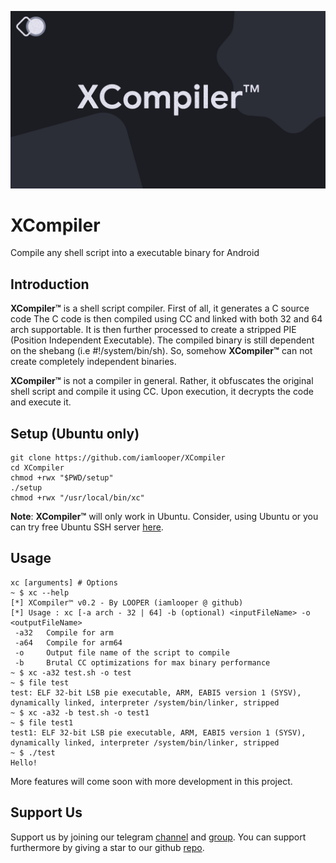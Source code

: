 ![XCompiler](https://github.com/iamlooper/XCompiler/raw/main/xcompiler.png)

# XCompiler

Compile any shell script into a executable binary for Android

## Introduction

**XCompiler™** is a shell script compiler. First of all, it generates a C source code
 The C code is then compiled using CC and linked with both 32 and 64 arch supportable. It is then further processed to create a stripped PIE (Position Independent Executable). The compiled binary is still dependent on the shebang (i.e #!/system/bin/sh). So, somehow **XCompiler™** can not create completely independent binaries.
 
 **XCompiler™** is not a compiler in general. Rather, it obfuscates the original shell script and compile it using CC. Upon execution, it decrypts the code and execute it.

## Setup (Ubuntu only)

```
git clone https://github.com/iamlooper/XCompiler
cd XCompiler
chmod +rwx "$PWD/setup"
./setup
chmod +rwx "/usr/local/bin/xc"
```

**Note**: **XCompiler™** will only work in Ubuntu. Consider, using Ubuntu or you can try free Ubuntu SSH server [here](https://github.com/Sushrut1101/MultiLinux-SSH).

## Usage

```
xc [arguments] # Options
~ $ xc --help
[*] XCompiler™ v0.2 - By LOOPER (iamlooper @ github)
[*] Usage : xc [-a arch - 32 | 64] -b (optional) <inputFileName> -o <outputFileName>                
 -a32   Compile for arm
 -a64   Compile for arm64
 -o     Output file name of the script to compile
 -b     Brutal CC optimizations for max binary performance                         
~ $ xc -a32 test.sh -o test
~ $ file test
test: ELF 32-bit LSB pie executable, ARM, EABI5 version 1 (SYSV), dynamically linked, interpreter /system/bin/linker, stripped
~ $ xc -a32 -b test.sh -o test1
~ $ file test1
test1: ELF 32-bit LSB pie executable, ARM, EABI5 version 1 (SYSV), dynamically linked, interpreter /system/bin/linker, stripped
~ $ ./test
Hello!
```
More features will come soon with more development in this project.

## Support Us

Support us by joining our telegram [channel](https://t.me/loopprojects) and [group](https://t.me/loopchats). You can support furthermore by giving a star to our github [repo](https://github.com/iamlooper/XCompiler).
